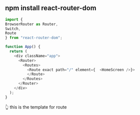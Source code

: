## npm install react-router-dom

```js
import {
BrowserRouter as Router,
Switch,
Route
} from "react-router-dom";

function App() {
  return (
    <div className="app">
      <Router>
        <Routes>
          <Route exact path="/" element={  <HomeScreen />}>
          </Route>
        </Routes>
      </Router>
    </div>
  );
}

```

👆 this is the template for route